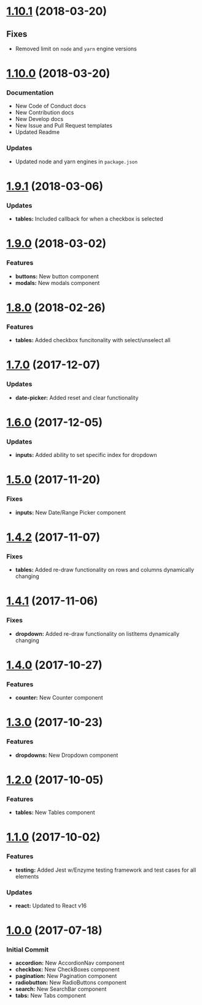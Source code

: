 <a name="1.10.1"></a>
# [1.10.1]() (2018-03-20)

## Fixes
* Removed limit on `node` and `yarn` engine versions



<a name="1.10.0"></a>
# [1.10.0](https://github.homedepot.com/ux/ux-react-styleguide/commit/43c3db7ba703de462c7484850852d4743ef54ad3) (2018-03-20)


### Documentation
* New Code of Conduct docs
* New Contribution docs
* New Develop docs
* New Issue and Pull Request templates
* Updated Readme

### Updates
* Updated node and yarn engines in `package.json`



<a name="1.9.1"></a>
# [1.9.1](https://github.homedepot.com/ux/ux-react-styleguide/commit/5e2374175857091125424a18e3f08b4c2dd8fcb9) (2018-03-06)


### Updates
* **tables:** Included callback for when a checkbox is selected



<a name="1.9.0"></a>
# [1.9.0](https://github.homedepot.com/ux/ux-react-styleguide/commit/1385f451d9181797433edd6905f4da17ad6e2e14) (2018-03-02)


### Features
* **buttons:** New button component
* **modals:** New modals component



<a name="1.8.0"></a>
# [1.8.0](https://github.homedepot.com/ux/ux-react-styleguide/commit/3e425967217a8f2f724f27f103eeb6ac0e51e099) (2018-02-26)


### Features
* **tables:** Added checkbox funcitonality with select/unselect all



<a name="1.7.0"></a>
# [1.7.0](https://github.homedepot.com/ux/ux-react-styleguide/commit/157f2db29e743afb74b68beaa904bf75d751dcc8) (2017-12-07)


### Updates
* **date-picker:** Added reset and clear functionality



<a name="1.6.0"></a>
# [1.6.0](https://github.homedepot.com/ux/ux-react-styleguide/commit/ef9f12e89dea8c3e405d95c40a1e2b2571eeb461) (2017-12-05)


### Updates
* **inputs:** Added ability to set specific index for dropdown



<a name="1.5.0"></a>
# [1.5.0](https://github.homedepot.com/ux/ux-react-styleguide/commit/44d6a1471235a4f0081fcc29f08e4aab0f8a17a7) (2017-11-20)


### Fixes
* **inputs:** New Date/Range Picker component



<a name="1.4.2"></a>
# [1.4.2](https://github.homedepot.com/ux/ux-react-styleguide/commit/c4f8c25656ba26fcf9ff14c64f6dc4ca21d5ce64) (2017-11-07)


### Fixes
* **tables:** Added re-draw functionality on rows and columns dynamically changing



<a name="1.4.1"></a>
# [1.4.1](https://github.homedepot.com/ux/ux-react-styleguide/commit/100ef14ce4b3d967b2d9d13a3bd32f2c334d00d5) (2017-11-06)


### Fixes
* **dropdown:** Added re-draw functionality on listItems dynamically changing



<a name="1.4.0"></a>
# [1.4.0](https://github.homedepot.com/ux/ux-react-styleguide/commit/7ae887cf1c8cdfc6c2689ca2601a8d7a8b92f4e2) (2017-10-27)


### Features
* **counter:** New Counter component



<a name="1.3.0"></a>
# [1.3.0](https://github.homedepot.com/ux/ux-react-styleguide/commit/89530e7362295bd1c94d4a287309206201ac09aa) (2017-10-23)


### Features
* **dropdowns:** New Dropdown component



<a name="1.2.0"></a>
# [1.2.0](https://github.homedepot.com/ux/ux-react-styleguide/commit/7a591b928dce73b97020edf4e73fe3884c896fb1) (2017-10-05)


### Features
* **tables:** New Tables component 



<a name="1.1.0"></a>
# [1.1.0](https://github.homedepot.com/ux/ux-react-styleguide/commit/a139dd1764138db7acfe9f5c53f907fb9d3e0a1b) (2017-10-02)


### Features
* **testing:** Added Jest w/Enzyme testing framework and test cases for all elements

### Updates
* **react:** Updated to React v16



<a name="1.0.0"></a>
# [1.0.0](https://github.homedepot.com/ux/ux-react-styleguide/commit/392cb15493e2f93702d8d664ef5f6d9c518bd62a) (2017-07-18)


### Initial Commit
* **accordion:** New AccordionNav component
* **checkbox:** New CheckBoxes component
* **pagination:** New Pagination component
* **radiobutton:** New RadioButtons component
* **search:** New SearchBar component
* **tabs:** New Tabs component
